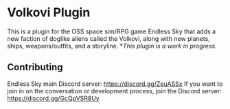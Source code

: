 
# Volkovi Plugin
This is a plugin for the OSS space sim/RPG game Endless Sky that adds a new faction of doglike aliens called the Volkovi, along with new planets, ships, weapons/outfits, 
and a storyline. **This plugin is a work in progress.*

## Contributing
Endless Sky main Discord server: https://discord.gg/ZeuASSx
If you want to join in on the conversation or development process, join the Discord server: https://discord.gg/GcQpVSR8Uy
